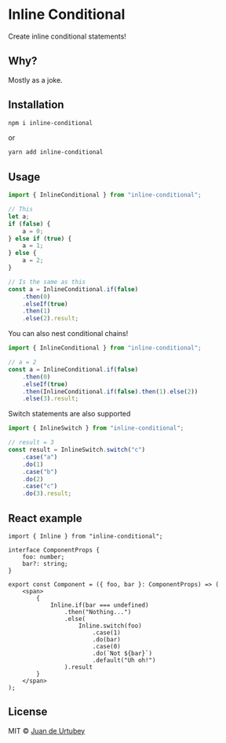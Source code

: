 # Inline Conditional

Create inline conditional statements!

## Why?

Mostly as a joke.

## Installation

```bash
npm i inline-conditional
```

or

```bash
yarn add inline-conditional
```

## Usage

```typescript
import { InlineConditional } from "inline-conditional";

// This
let a;
if (false) {
    a = 0;
} else if (true) {
    a = 1;
} else {
    a = 2;
}

// Is the same as this
const a = InlineConditional.if(false)
    .then(0)
    .elseIf(true)
    .then(1)
    .else(2).result;
```

You can also nest conditional chains!

```typescript
import { InlineConditional } from "inline-conditional";

// a = 2
const a = InlineConditional.if(false)
    .then(0)
    .elseIf(true)
    .then(InlineConditional.if(false).then(1).else(2))
    .else(3).result;
```

Switch statements are also supported

```typescript
import { InlineSwitch } from "inline-conditional";

// result = 3
const result = InlineSwitch.switch("c")
    .case("a")
    .do(1)
    .case("b")
    .do(2)
    .case("c")
    .do(3).result;
```

## React example

```tsx
import { Inline } from "inline-conditional";

interface ComponentProps {
    foo: number;
    bar?: string;
}

export const Component = ({ foo, bar }: ComponentProps) => (
    <span>
        {
            Inline.if(bar === undefined)
                .then("Nothing...")
                .else(
                    Inline.switch(foo)
                        .case(1)
                        .do(bar)
                        .case(0)
                        .do(`Not ${bar}`)
                        .default("Uh oh!")
                ).result
        }
    </span>
);
```

## License

MIT © [Juan de Urtubey](https://jdeurt.xyz)
